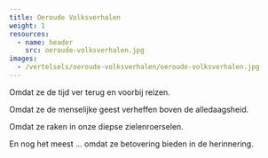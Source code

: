 ```yaml
---
title: Oeroude Volksverhalen
weight: 1
resources:
  - name: header
    src: oeroude-volksverhalen.jpg
images:
  - /vertelsels/oeroude-volksverhalen/oeroude-volksverhalen.jpg
---
```


Omdat ze de tijd ver terug en voorbij reizen.

Omdat ze de menselijke geest verheffen boven de alledaagsheid.

Omdat ze raken in onze diepse zielenroerselen.

En nog het meest … omdat ze betovering bieden in de herinnering. 
